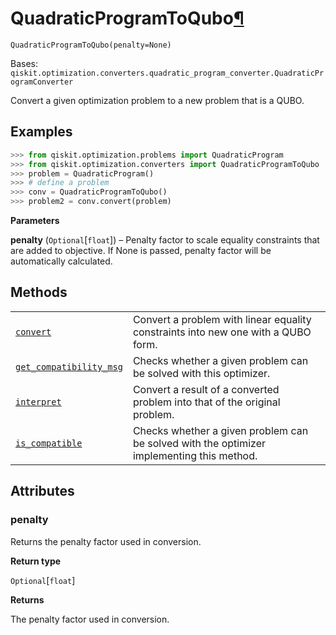 # QuadraticProgramToQubo[¶](#quadraticprogramtoqubo "Permalink to this headline")

<span id="undefined" />

`QuadraticProgramToQubo(penalty=None)`

Bases: `qiskit.optimization.converters.quadratic_program_converter.QuadraticProgramConverter`

Convert a given optimization problem to a new problem that is a QUBO.

## Examples

```python
>>> from qiskit.optimization.problems import QuadraticProgram
>>> from qiskit.optimization.converters import QuadraticProgramToQubo
>>> problem = QuadraticProgram()
>>> # define a problem
>>> conv = QuadraticProgramToQubo()
>>> problem2 = conv.convert(problem)
```

**Parameters**

**penalty** (`Optional`\[`float`]) – Penalty factor to scale equality constraints that are added to objective. If None is passed, penalty factor will be automatically calculated.

## Methods

|                                                                                                                                                                                                                                                                  |                                                                                           |
| ---------------------------------------------------------------------------------------------------------------------------------------------------------------------------------------------------------------------------------------------------------------- | ----------------------------------------------------------------------------------------- |
| [`convert`](qiskit.optimization.converters.QuadraticProgramToQubo.convert#qiskit.optimization.converters.QuadraticProgramToQubo.convert "qiskit.optimization.converters.QuadraticProgramToQubo.convert")                                                         | Convert a problem with linear equality constraints into new one with a QUBO form.         |
| [`get_compatibility_msg`](qiskit.optimization.converters.QuadraticProgramToQubo.get_compatibility_msg#qiskit.optimization.converters.QuadraticProgramToQubo.get_compatibility_msg "qiskit.optimization.converters.QuadraticProgramToQubo.get_compatibility_msg") | Checks whether a given problem can be solved with this optimizer.                         |
| [`interpret`](qiskit.optimization.converters.QuadraticProgramToQubo.interpret#qiskit.optimization.converters.QuadraticProgramToQubo.interpret "qiskit.optimization.converters.QuadraticProgramToQubo.interpret")                                                 | Convert a result of a converted problem into that of the original problem.                |
| [`is_compatible`](qiskit.optimization.converters.QuadraticProgramToQubo.is_compatible#qiskit.optimization.converters.QuadraticProgramToQubo.is_compatible "qiskit.optimization.converters.QuadraticProgramToQubo.is_compatible")                                 | Checks whether a given problem can be solved with the optimizer implementing this method. |

## Attributes

<span id="undefined" />

### penalty

Returns the penalty factor used in conversion.

**Return type**

`Optional`\[`float`]

**Returns**

The penalty factor used in conversion.
